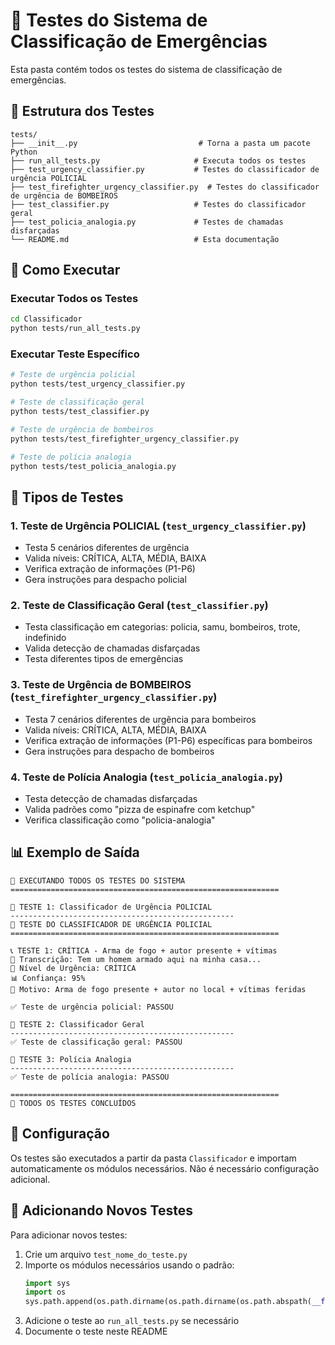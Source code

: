# 🧪 Testes do Sistema de Classificação de Emergências

Esta pasta contém todos os testes do sistema de classificação de emergências.

## 📁 Estrutura dos Testes

```
tests/
├── __init__.py                           # Torna a pasta um pacote Python
├── run_all_tests.py                     # Executa todos os testes
├── test_urgency_classifier.py           # Testes do classificador de urgência POLICIAL
├── test_firefighter_urgency_classifier.py  # Testes do classificador de urgência de BOMBEIROS
├── test_classifier.py                   # Testes do classificador geral
├── test_policia_analogia.py             # Testes de chamadas disfarçadas
└── README.md                            # Esta documentação
```

## 🚀 Como Executar

### Executar Todos os Testes
```bash
cd Classificador
python tests/run_all_tests.py
```

### Executar Teste Específico
```bash
# Teste de urgência policial
python tests/test_urgency_classifier.py

# Teste de classificação geral
python tests/test_classifier.py

# Teste de urgência de bombeiros
python tests/test_firefighter_urgency_classifier.py

# Teste de polícia analogia
python tests/test_policia_analogia.py
```

## 🧪 Tipos de Testes

### 1. **Teste de Urgência POLICIAL** (`test_urgency_classifier.py`)
- Testa 5 cenários diferentes de urgência
- Valida níveis: CRÍTICA, ALTA, MÉDIA, BAIXA
- Verifica extração de informações (P1-P6)
- Gera instruções para despacho policial

### 2. **Teste de Classificação Geral** (`test_classifier.py`)
- Testa classificação em categorias: policia, samu, bombeiros, trote, indefinido
- Valida detecção de chamadas disfarçadas
- Testa diferentes tipos de emergências

### 3. **Teste de Urgência de BOMBEIROS** (`test_firefighter_urgency_classifier.py`)
- Testa 7 cenários diferentes de urgência para bombeiros
- Valida níveis: CRÍTICA, ALTA, MÉDIA, BAIXA
- Verifica extração de informações (P1-P6) específicas para bombeiros
- Gera instruções para despacho de bombeiros

### 4. **Teste de Polícia Analogia** (`test_policia_analogia.py`)
- Testa detecção de chamadas disfarçadas
- Valida padrões como "pizza de espinafre com ketchup"
- Verifica classificação como "policia-analogia"

## 📊 Exemplo de Saída

```
🧪 EXECUTANDO TODOS OS TESTES DO SISTEMA
============================================================

🚨 TESTE 1: Classificador de Urgência POLICIAL
--------------------------------------------------
🚨 TESTE DO CLASSIFICADOR DE URGÊNCIA POLICIAL
============================================================

📞 TESTE 1: CRÍTICA - Arma de fogo + autor presente + vítimas
📝 Transcrição: Tem um homem armado aqui na minha casa...
🚨 Nível de Urgência: CRÍTICA
📊 Confiança: 95%
💭 Motivo: Arma de fogo presente + autor no local + vítimas feridas

✅ Teste de urgência policial: PASSOU

🎯 TESTE 2: Classificador Geral
--------------------------------------------------
✅ Teste de classificação geral: PASSOU

🍕 TESTE 3: Polícia Analogia
--------------------------------------------------
✅ Teste de polícia analogia: PASSOU

============================================================
🏁 TODOS OS TESTES CONCLUÍDOS
```

## 🔧 Configuração

Os testes são executados a partir da pasta `Classificador` e importam automaticamente os módulos necessários. Não é necessário configuração adicional.

## 📝 Adicionando Novos Testes

Para adicionar novos testes:

1. Crie um arquivo `test_nome_do_teste.py`
2. Importe os módulos necessários usando o padrão:
   ```python
   import sys
   import os
   sys.path.append(os.path.dirname(os.path.dirname(os.path.abspath(__file__))))
   ```
3. Adicione o teste ao `run_all_tests.py` se necessário
4. Documente o teste neste README
